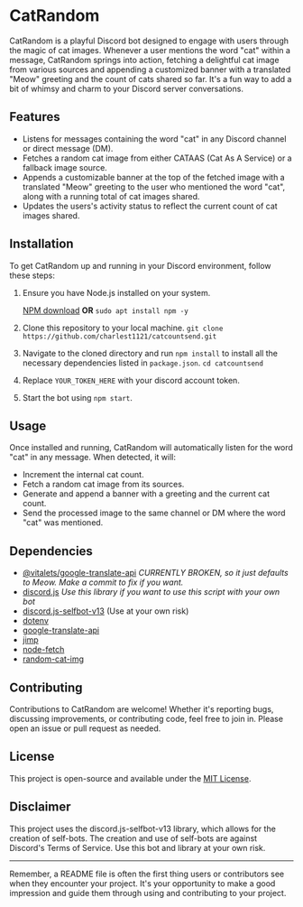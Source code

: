 # CatRandom

CatRandom is a playful Discord bot designed to engage with users through the magic of cat images. Whenever a user mentions the word "cat" within a message, CatRandom springs into action, fetching a delightful cat image from various sources and appending a customized banner with a translated "Meow" greeting and the count of cats shared so far. It's a fun way to add a bit of whimsy and charm to your Discord server conversations.

## Features

- Listens for messages containing the word "cat" in any Discord channel or direct message (DM).
- Fetches a random cat image from either CATAAS (Cat As A Service) or a fallback image source.
- Appends a customizable banner at the top of the fetched image with a translated "Meow" greeting to the user who mentioned the word "cat", along with a running total of cat images shared.
- Updates the users's activity status to reflect the current count of cat images shared.

## Installation

To get CatRandom up and running in your Discord environment, follow these steps:

1. Ensure you have Node.js installed on your system.
   
   [NPM download](https://nodejs.org/en/download)
  **OR**
   `sudo apt install npm -y`
   
3. Clone this repository to your local machine.
   `git clone https://github.com/charlest1121/catcountsend.git`
5. Navigate to the cloned directory and run `npm install` to install all the necessary dependencies listed in `package.json`.
   `cd catcountsend`
7. Replace `YOUR_TOKEN_HERE` with your discord account token.
   
9. Start the bot using `npm start`.

## Usage

Once installed and running, CatRandom will automatically listen for the word "cat" in any message. When detected, it will:

- Increment the internal cat count.
- Fetch a random cat image from its sources.
- Generate and append a banner with a greeting and the current cat count.
- Send the processed image to the same channel or DM where the word "cat" was mentioned.

## Dependencies

- [@vitalets/google-translate-api](https://www.npmjs.com/package/@vitalets/google-translate-api) *CURRENTLY BROKEN, so it just defaults to Meow. Make a commit to fix if you want.*
- [discord.js](https://www.npmjs.com/package/discord.js) *Use this library if you want to use this script with your own bot*
- [discord.js-selfbot-v13](https://www.npmjs.com/package/discord.js-selfbot-v13) (Use at your own risk)
- [dotenv](https://www.npmjs.com/package/dotenv)
- [google-translate-api](https://www.npmjs.com/package/google-translate-api)
- [jimp](https://www.npmjs.com/package/jimp)
- [node-fetch](https://www.npmjs.com/package/node-fetch)
- [random-cat-img](https://www.npmjs.com/package/random-cat-img)

## Contributing

Contributions to CatRandom are welcome! Whether it's reporting bugs, discussing improvements, or contributing code, feel free to join in. Please open an issue or pull request as needed.

## License

This project is open-source and available under the [MIT License](LICENSE).

## Disclaimer

This project uses the discord.js-selfbot-v13 library, which allows for the creation of self-bots. The creation and use of self-bots are against Discord's Terms of Service. Use this bot and library at your own risk.

---

Remember, a README file is often the first thing users or contributors see when they encounter your project. It's your opportunity to make a good impression and guide them through using and contributing to your project.
